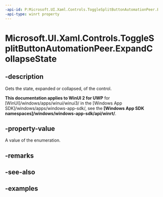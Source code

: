 ```yaml
---
-api-id: P:Microsoft.UI.Xaml.Controls.ToggleSplitButtonAutomationPeer.ExpandCollapseState
-api-type: winrt property
---
```

<!-- Property syntax.
public ExpandCollapseState ExpandCollapseState { get; }
-->

# Microsoft.UI.Xaml.Controls.ToggleSplitButtonAutomationPeer.ExpandCollapseState


## -description

Gets the state, expanded or collapsed, of the control.


**This documentation applies to WinUI 2 for UWP** for [WinUI]/windows/apps/winui/winui3/ in the [Windows App SDK]/windows/apps/windows-app-sdk/, see the **[Windows App SDK namespaces]/windows/windows-app-sdk/api/winrt/**.

## -property-value

A value of the enumeration.


## -remarks


## -see-also


## -examples



